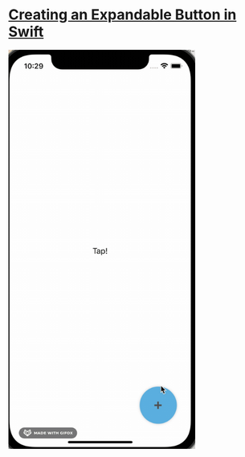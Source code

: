 # **[Creating an Expandable Button in Swift](https://medium.com/swlh/creating-an-expandable-button-in-swift-8368165b999e)** 

<img width="372" alt="iPhone_12" src="https://github.com/YamamotoDesu/ExpandableButton/blob/main/ExpandableButton/ExpandableButton.gif">

